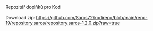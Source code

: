 Repozitář doplňků pro Kodi<br><br>
Download zip:
https://github.com/Saros72/kodirepo/blob/main/repo-19/repository.saros/repository.saros-1.2.0.zip?raw=true

